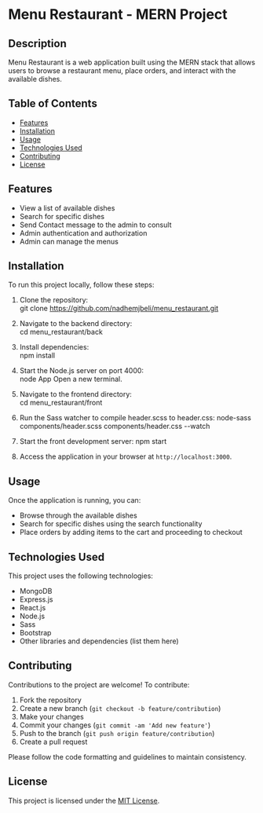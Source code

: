 # Menu Restaurant - MERN Project

## Description
Menu Restaurant is a web application built using the MERN stack that allows users to browse a restaurant menu, place orders, and interact with the available dishes.

## Table of Contents
- [Features](#features)
- [Installation](#installation)
- [Usage](#usage)
- [Technologies Used](#technologies-used)
- [Contributing](#contributing)
- [License](#license)

## Features
- View a list of available dishes
- Search for specific dishes
- Send Contact message to the admin to consult
- Admin authentication and authorization
- Admin can manage the menus

## Installation
To run this project locally, follow these steps:

1. Clone the repository: <br />
    git clone https://github.com/nadhemjbeli/menu_restaurant.git
2. Navigate to the backend directory:<br />
    cd menu_restaurant/back
3. Install dependencies:<br />
   npm install
4. Start the Node.js server on port 4000:<br />
   node App
   Open a new terminal.

5. Navigate to the frontend directory:<br />
    cd menu_restaurant/front
6. Run the Sass watcher to compile header.scss to header.css:
   node-sass components/header.scss components/header.css --watch
7. Start the front development server:
   npm start
8. Access the application in your browser at `http://localhost:3000`.

## Usage
Once the application is running, you can:
- Browse through the available dishes
- Search for specific dishes using the search functionality
- Place orders by adding items to the cart and proceeding to checkout

## Technologies Used
This project uses the following technologies:
- MongoDB
- Express.js
- React.js
- Node.js
- Sass
- Bootstrap
- Other libraries and dependencies (list them here)

## Contributing
Contributions to the project are welcome! To contribute:
1. Fork the repository
2. Create a new branch (`git checkout -b feature/contribution`)
3. Make your changes
4. Commit your changes (`git commit -am 'Add new feature'`)
5. Push to the branch (`git push origin feature/contribution`)
6. Create a pull request

Please follow the code formatting and guidelines to maintain consistency.

## License
This project is licensed under the [MIT License](LICENSE).